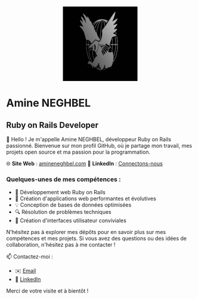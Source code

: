 <p align="center">
  <img src="https://github.com/AmineNGB/AmineNGB/blob/main/ressources/falcon.jpeg" alt="Falcon logo" width="200" height="200">
</p>

# Amine NEGHBEL
## Ruby on Rails Developer

👋 Hello ! Je m'appelle Amine NEGHBEL, développeur Ruby on Rails passionné. Bienvenue sur mon profil GitHub, où je partage mon travail, mes projets open source et ma passion pour la programmation.

🌐 **Site Web** : [amineneghbel.com](https://amineneghbel.com)
👔 **LinkedIn** : [Connectons-nous](https://www.linkedin.com/in/aminengb/)

### Quelques-unes de mes compétences :

- 💎 Développement web Ruby on Rails
- 🚀 Création d'applications web performantes et évolutives
- 💡 Conception de bases de données optimisées
- 🔍 Résolution de problèmes techniques
- 🎨 Création d'interfaces utilisateur conviviales


N'hésitez pas à explorer mes dépôts pour en savoir plus sur mes compétences et mes projets. Si vous avez des questions ou des idées de collaboration, n'hésitez pas à me contacter !

📫 Contactez-moi :
- ✉️ [Email](mailto:amineneghbel@gmail.com)
- 📧 [LinkedIn](https://www.linkedin.com/in/aminengb/)

Merci de votre visite et à bientôt !
